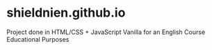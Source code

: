 # shieldnien.github.io

Project done in HTML/CSS + JavaScript Vanilla for an English Course
Educational Purposes
